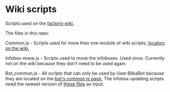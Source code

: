 # Wiki scripts

Scripts used on the [factorio wiki.](https://wiki.factorio.com)

The files in this repo:

Common.js - Scripts used for more than one module of wiki scripts; [location on the wiki.](https://wiki.factorio.com/MediaWiki:Common.js)

Infobox-move.js - Scripts used to move the infoboxes. Used once. Currently not on the wiki because they don't need to be used again.

Bot_common.js - All scripts that can only be used by User:BilkaBot because they are located on the [bot's common.js page.](https://wiki.factorio.com/User:BilkaBot/common.js) The infobox updating scripts need the newest version of  [these files](https://github.com/demodude4u/Java-Factorio-Data-Wrapper/tree/master/FactorioDataWrapper/output) as input.

